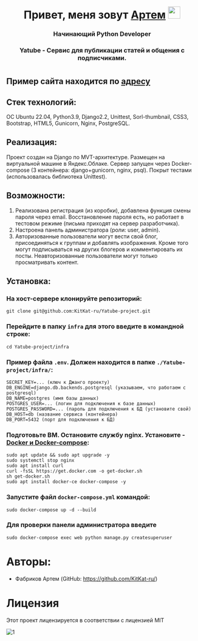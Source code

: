 <h1 align="center">Привет, меня зовут <a href="https://t.me/Taeray" target="_blank">Артем</a> 
<img src="https://github.com/blackcater/blackcater/raw/main/images/Hi.gif" height="32"/></h1>
<h3 align="center">Начинающий Python Developer</h3>
<h3 align="center">Yatube - Сервис для публикации статей и общения с подписчиками.</h3>

#
#
#


## Пример сайта находится по [адресу](http://84.201.160.195/)


## Стек технологий:
OC Ubuntu 22.04, Python3.9, Django2.2, Unittest, Sorl-thumbnail, CSS3, Bootstrap, HTML5, Gunicorn, Nginx, PostgreSQL.

## Реализация:
Проект создан на Django по MVT-архитектуре. Размещен на виртуальной машине в Яндекс.Облаке. Сервер запущен через Docker-compose (3 контейнера: django+gunicorn, nginx, psql). Покрыт тестами (использовалась библиотека Unittest).

## Возможности:
1. Реализована регистрация (из коробки), добавлена функция смены пароля через email. Восстановление пароля есть, но работает в тестовом режиме (письма приходят на сервер разработчика).
2. Настроена панель администратора (роли: user, admin).
3. Авторизованные пользователи могут вести свой блог, присоединяться к группам и добавлять изображения. Кроме того могут подписываться на других блогеров и комментировать их посты. Неавторизованные пользователи могут только просматривать контент.

## Установка:

### На хост-сервере клонируйте репозиторий:

    git clone git@github.com:KitKat-ru/Yatube-project.git

### Перейдите в папку `infra` для этого введите в командной строке:
    cd Yatube-project/infra

### Пример файла `.env`. Должен находится в папке `./Yatube-project/infra/`: ###

    SECRET_KEY=... (ключ к Джанго проекту)
    DB_ENGINE=django.db.backends.postgresql (указываем, что работаем с postgresql)
    DB_NAME=postgres (имя базы данных)
    POSTGRES_USER=... (логин для подключения к базе данных)
    POSTGRES_PASSWORD=... (пароль для подключения к БД (установите свой)
    DB_HOST=db (название сервиса (контейнера)
    DB_PORT=5432 (порт для подключения к БД)

### Подготовьте ВМ. Остановите службу nginx. Установите - [Docker и Docker-compose](https://docs.docker.com/engine/install/ubuntu/): ###

    sudo apt update && sudo apt upgrade -y
    sudo systemctl stop nginx
    sudo apt install curl
    curl -fsSL https://get.docker.com -o get-docker.sh
    sh get-docker.sh
    sudo apt install docker-ce docker-compose -y

### Запустите файл `docker-compose.yml` командой:
    sudo docker-compose up -d --build

### Для проверки панели администратора введите

    sudo docker-compose exec web python manage.py createsuperuser

# Авторы:
- Фабриков Артем (GitHub: https://github.com/KitKat-ru/)

# Лицензия
Этот проект лицензируется в соответствии с лицензией MIT

![](https://miro.medium.com/max/156/1*A0rVKDO9tEFamc-Gqt7oEA.png "1")
